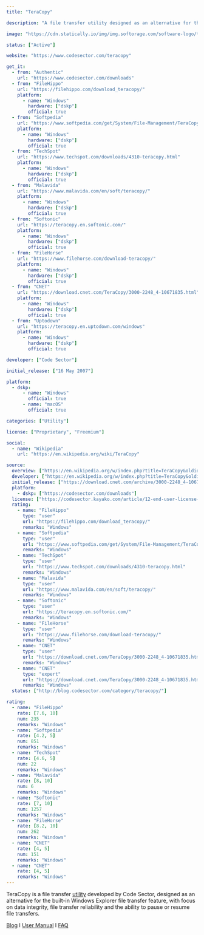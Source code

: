 ```yaml
---
title: "TeraCopy"

description: "A file transfer utility designed as an alternative for the built-in Windows Explorer file transfer feature"

image: "https://cdn.statically.io/img/img.softorage.com/software-logo/teracopy.png?h=64"

status: ["Active"]

website: "https://www.codesector.com/teracopy"

get_it:
  - from: "Authentic"
    url: "https://www.codesector.com/downloads"
  - from: "FileHippo"
    url: "https://filehippo.com/download_teracopy/"
    platform:
      - name: "Windows"
        hardware: ["dskp"]
        official: true
  - from: "Softpedia"
    url: "https://www.softpedia.com/get/System/File-Management/TeraCopy.shtml"
    platform:
      - name: "Windows"
        hardware: ["dskp"]
        official: true
  - from: "TechSpot"
    url: "https://www.techspot.com/downloads/4310-teracopy.html"
    platform:
      - name: "Windows"
        hardware: ["dskp"]
        official: true
  - from: "Malavida"
    url: "https://www.malavida.com/en/soft/teracopy/"
    platform:
      - name: "Windows"
        hardware: ["dskp"]
        official: true
  - from: "Softonic"
    url: "https://teracopy.en.softonic.com/"
    platform:
      - name: "Windows"
        hardware: ["dskp"]
        official: true
  - from: "FileHorse"
    url: "https://www.filehorse.com/download-teracopy/"
    platform:
      - name: "Windows"
        hardware: ["dskp"]
        official: true
  - from: "CNET"
    url: "https://download.cnet.com/TeraCopy/3000-2248_4-10671835.html"
    platform:
      - name: "Windows"
        hardware: ["dskp"]
        official: true
  - from: "Uptodown"
    url: "https://teracopy.en.uptodown.com/windows"
    platform:
      - name: "Windows"
        hardware: ["dskp"]
        official: true

developer: ["Code Sector"]

initial_release: ["16 May 2007"]

platform:
  - dskp:
      - name: "Windows"
        official: true
      - name: "macOS"
        official: true

categories: ["Utility"]

license: ["Proprietary", "Freemium"]

social:
  - name: "Wikipedia"
    url: "https://en.wikipedia.org/wiki/TeraCopy"

source:
  overview: ["https://en.wikipedia.org/w/index.php?title=TeraCopy&oldid=927338203"]
  developer: ["https://en.wikipedia.org/w/index.php?title=TeraCopy&oldid=927338203", "https://codesector.com/teracopy"]
  initial_release: ["https://download.cnet.com/archive/3000-2248_4-10671836.html", "https://en.wikipedia.org/w/index.php?title=TeraCopy&oldid=927338203"]
  platform:
    - dskp: ["https://codesector.com/downloads"]
  license: ["https://codesector.kayako.com/article/12-end-user-license-agreement"]
  rating:
    - name: "FileHippo"
      type: "user"
      url: "https://filehippo.com/download_teracopy/"
      remarks: "Windows"
    - name: "Softpedia"
      type: "user"
      url: "https://www.softpedia.com/get/System/File-Management/TeraCopy.shtml"
      remarks: "Windows"
    - name: "TechSpot"
      type: "user"
      url: "https://www.techspot.com/downloads/4310-teracopy.html"
      remarks: "Windows"
    - name: "Malavida"
      type: "user"
      url: "https://www.malavida.com/en/soft/teracopy/"
      remarks: "Windows"
    - name: "Softonic"
      type: "user"
      url: "https://teracopy.en.softonic.com/"
      remarks: "Windows"
    - name: "FileHorse"
      type: "user"
      url: "https://www.filehorse.com/download-teracopy/"
      remarks: "Windows"
    - name: "CNET"
      type: "user"
      url: "https://download.cnet.com/TeraCopy/3000-2248_4-10671835.html"
      remarks: "Windows"
    - name: "CNET"
      type: "expert"
      url: "https://download.cnet.com/TeraCopy/3000-2248_4-10671835.html"
      remarks: "Windows"
  status: ["http://blog.codesector.com/category/teracopy/"]

rating:
  - name: "FileHippo"
    rate: [7.6, 10]
    num: 235
    remarks: "Windows"
  - name: "Softpedia"
    rate: [4.2, 5]
    num: 851
    remarks: "Windows"
  - name: "TechSpot"
    rate: [4.6, 5]
    num: 22
    remarks: "Windows"
  - name: "Malavida"
    rate: [8, 10]
    num: 6
    remarks: "Windows"
  - name: "Softonic"
    rate: [7, 10]
    num: 1257
    remarks: "Windows"
  - name: "FileHorse"
    rate: [8.2, 10]
    num: 262
    remarks: "Windows"
  - name: "CNET"
    rate: [4, 5]
    num: 151
    remarks: "Windows"
  - name: "CNET"
    rate: [4, 5]
    remarks: "Windows"
---
```

  TeraCopy is a file transfer [utility](/categories/utility/) developed by Code Sector, designed as an alternative for the built-in Windows Explorer file transfer feature, with focus on data integrity, file transfer reliability and the ability to pause or resume file transfers.
  
  [Blog](http://blog.codesector.com/category/teracopy/)  I  [User Manual](https://codesector.kayako.com/section/5-user-manual)  I  [FAQ](https://codesector.kayako.com/section/6-faq)



